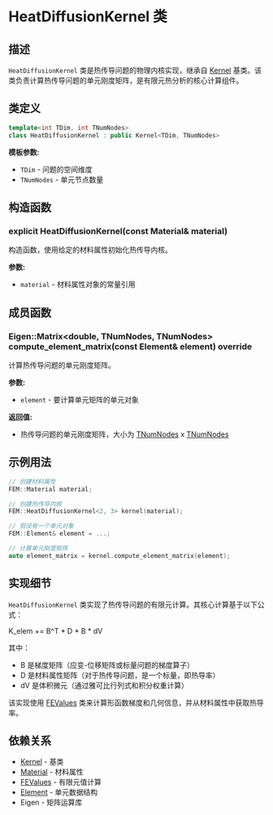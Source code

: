 # HeatDiffusionKernel 类

## 描述

`HeatDiffusionKernel` 类是热传导问题的物理内核实现，继承自 [Kernel](Kernel.md) 基类。该类负责计算热传导问题的单元刚度矩阵，是有限元热分析的核心计算组件。

## 类定义

```cpp
template<int TDim, int TNumNodes>
class HeatDiffusionKernel : public Kernel<TDim, TNumNodes>
```

**模板参数:**
- `TDim` - 问题的空间维度
- `TNumNodes` - 单元节点数量

## 构造函数

### explicit HeatDiffusionKernel(const Material& material)

构造函数，使用给定的材料属性初始化热传导内核。

**参数:**
- `material` - 材料属性对象的常量引用

## 成员函数

### Eigen::Matrix<double, TNumNodes, TNumNodes> compute_element_matrix(const Element& element) override

计算热传导问题的单元刚度矩阵。

**参数:**
- `element` - 要计算单元矩阵的单元对象

**返回值:**
- 热传导问题的单元刚度矩阵，大小为 [TNumNodes](file:///E:/code/cpp/ETS_FEM_Kernel/fem/kernels/HeatDiffusionKernel.hpp#L17) x [TNumNodes](file:///E:/code/cpp/ETS_FEM_Kernel/fem/kernels/HeatDiffusionKernel.hpp#L17)

## 示例用法

```cpp
// 创建材料属性
FEM::Material material;

// 创建热传导内核
FEM::HeatDiffusionKernel<2, 3> kernel(material);

// 假设有一个单元对象
FEM::Element& element = ...;

// 计算单元刚度矩阵
auto element_matrix = kernel.compute_element_matrix(element);
```

## 实现细节

`HeatDiffusionKernel` 类实现了热传导问题的有限元计算。其核心计算基于以下公式：

K_elem += B^T * D * B * dV

其中：
- B 是梯度矩阵（应变-位移矩阵或标量问题的梯度算子）
- D 是材料属性矩阵（对于热传导问题，是一个标量，即热导率）
- dV 是体积微元（通过雅可比行列式和积分权重计算）

该实现使用 [FEValues](../../core/classes/FEValues.md) 类来计算形函数梯度和几何信息，并从材料属性中获取热导率。

## 依赖关系

- [Kernel](Kernel.md) - 基类
- [Material](../../materials/classes/Material.md) - 材料属性
- [FEValues](../../core/classes/FEValues.md) - 有限元值计算
- [Element](../../mesh/classes/Element.md) - 单元数据结构
- Eigen - 矩阵运算库